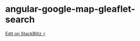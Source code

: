 # angular-google-map-gleaflet-search

[Edit on StackBlitz ⚡️](https://stackblitz.com/edit/angular-google-map-gleaflet-b1hdtq)